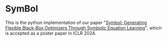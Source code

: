 # SymBol
This is the python implementation of our paper "[Symbol: Generating Flexible Black-Box Optimizers Through Symbolic Equation Learning](https://openreview.net/forum?id=vLJcd43U7a)", which is accepted as a poster paper in ICLR 2024.

